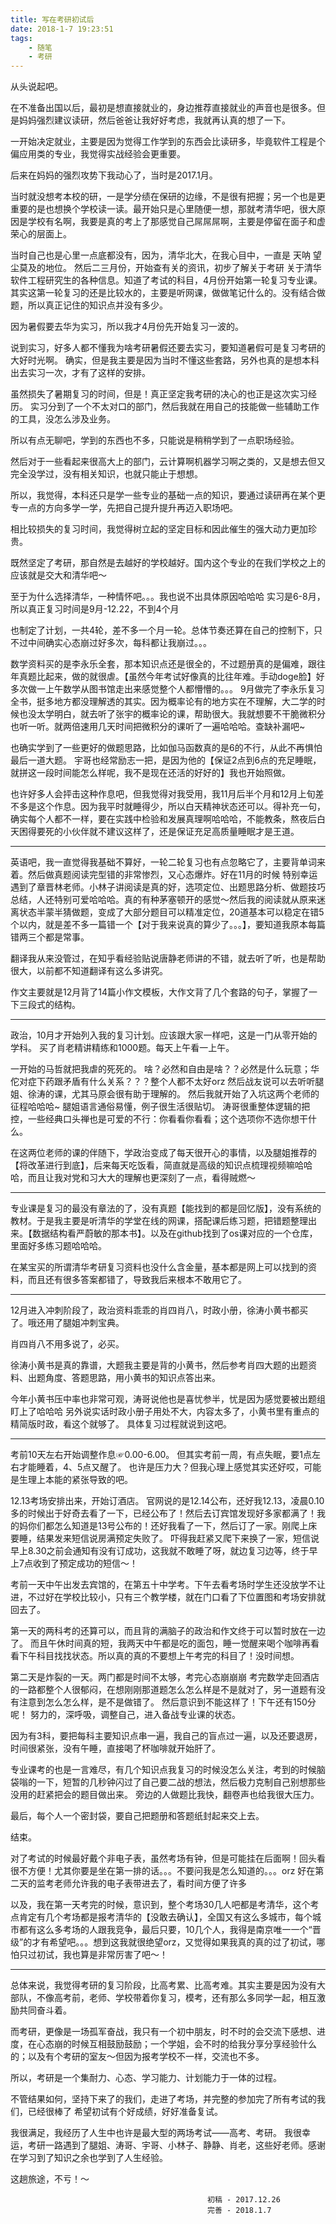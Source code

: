 ```yaml
---
title: 写在考研初试后
date: 2018-1-7 19:23:51
tags:
    - 随笔
    - 考研
---
```


从头说起吧。

<!-- more -->

   在不准备出国以后，最初是想直接就业的，身边推荐直接就业的声音也是很多。但是妈妈强烈建议读研，然后爸爸让我好好考虑，我就再认真的想了一下。

   一开始决定就业，主要是因为觉得工作学到的东西会比读研多，毕竟软件工程是个偏应用类的专业，我觉得实战经验会更重要。

后来在妈妈的强烈攻势下我动心了，当时是2017.1月。

当时就没想考本校的研，一是学分绩在保研的边缘，不是很有把握；另一个也是更重要的是也想换个学校读一读。最开始只是心里随便一想，那就考清华吧，很大原因是学校有名啊，我要是真的考上了那感觉自己屌屌屌啊，主要是停留在面子和虚荣心的层面上。

当时自己也是心里一点底都没有，因为，清华北大，在我心目中，一直是 天呐 望尘莫及的地位。
然后二三月份，开始查有关的资讯，初步了解关于考研 关于清华软件工程研究生的各种信息。知道了考试的科目，4月份开始第一轮复习专业课。其实这第一轮复习的还是比较水的，主要是听网课，做做笔记什么的。没有结合做题，所以真正记住的知识点并没有多少。

因为暑假要去华为实习，所以我才4月份先开始复习一波的。

说到实习，好多人都不懂我为啥考研暑假还要去实习，要知道暑假可是复习考研的大好时光啊。
确实，但是我主要是因为当时不懂这些套路，另外也真的是想本科出去实习一次，才有了这样的安排。

虽然损失了暑期复习的时间，但是！真正坚定我考研的决心的也正是这次实习经历。
实习分到了一个不太对口的部门，然后我就在用自己的技能做一些辅助工作的工具，没怎么涉及业务。

所以有点无聊吧，学到的东西也不多，只能说是稍稍学到了一点职场经验。

然后对于一些看起来很高大上的部门，云计算啊机器学习啊之类的，又是想去但又完全没学过，没有相关知识，也就只能止于想想。

所以，我觉得，本科还只是学一些专业的基础一点的知识，要通过读研再在某个更专一点的方向多学一学，先把自己提升提升再迈入职场吧。

相比较损失的复习时间，我觉得树立起的坚定目标和因此催生的强大动力更加珍贵。

既然坚定了考研，那自然是去越好的学校越好。国内这个专业的在我们学校之上的应该就是交大和清华吧～

至于为什么选择清华，一种情怀吧。。。我也说不出具体原因哈哈哈
实习是6-8月，所以真正复习时间是9月-12.22，不到4个月

也制定了计划，一共4轮，差不多一个月一轮。总体节奏还算在自己的控制下，只不过中间确实心态崩过好多次，每科都让我崩过。。。


数学资料买的是李永乐全套，那本知识点还是很全的，不过题册真的是偏难，跟往年真题比起来，做的就很虐。【虽然今年考试好像真的比往年难。手动doge脸】好多次做一上午数学从图书馆走出来感觉整个人都懵懵的。。。
9月做完了李永乐复习全书，挺多地方都没理解透的其实。因为概率论有的地方实在不理解，大二学的时候也没太学明白，就去听了张宇的概率论的课，帮助很大。我就想要不干脆微积分也听一听。就两倍速用几天时间把微积分的课听了一遍哈哈哈。查缺补漏吧~

也确实学到了一些更好的做题思路，比如伽马函数真的是6的不行，从此不再惧怕最后一道大题。
宇哥也经常励志一把，是因为他的【保证2点到6点的充足睡眠，就拼这一段时间能怎么样呢，我不是现在还活的好好的】我也开始照做。

也许好多人会抨击这种作息吧，但我觉得对我受用，我11月后半个月和12月上旬差不多是这个作息。因为我平时就睡得少，所以白天精神状态还可以。得补充一句，确实每个人都不一样，要在实践中检验和发展真理啊哈哈哈，不能教条，熬夜后白天困得要死的小伙伴就不建议这样了，还是保证充足高质量睡眠才是王道。

---------

英语吧，我一直觉得我基础不算好，一轮二轮复习也有点忽略它了，主要背单词来着。然后做真题阅读完型错的非常惨烈，又心态爆炸。好在11月的时候 特别幸运遇到了章晋林老师。小林子讲阅读是真的好，选项定位、出题思路分析、做题技巧总结，人还特别可爱哈哈哈。真的有种茅塞顿开的感觉～然后我的阅读就从原来迷离状态半蒙半猜做题，变成了大部分题目可以精准定位，20道基本可以稳定在错5个以内，就是差不多一篇错一个【对于我来说真的算少了。。。】，要知道我原本每篇错两三个都是常事。

翻译我从来没管过，在知乎看经验贴说唐静老师讲的不错，就去听了听，也是帮助很大，以前都不知道翻译有这么多讲究。

作文主要就是12月背了14篇小作文模板，大作文背了几个套路的句子，掌握了一下三段式的结构。

--------

政治，10月才开始列入我的复习计划。应该跟大家一样吧，这是一门从零开始的学科。
买了肖老精讲精练和1000题。每天上午看一上午。

一开始的马哲就把我虐的死死的。
啥？必然和自由是啥？？必然是什么玩意；华佗对症下药跟矛盾有什么关系？？？整个人都不太好orz
然后战友说可以去听听腿姐、徐涛的课，尤其马原会很有助于理解的。
然后我就开始了入坑这两个老师的征程哈哈哈~
腿姐语言通俗易懂，例子很生活很贴切。
涛哥很重整体逻辑的把控，一些经典口头禅也是可爱的不行：你看看你看看；这个选项你不选你想干什么。

在这两位老师的课的伴随下，学政治变成了每天很开心的事情，以及腿姐推荐的【将改革进行到底】，后来每天吃饭看，简直就是高级的知识点梳理视频嘛哈哈哈，而且让我对党和习大大的理解也更深刻了一点，看得贼燃～

---------

专业课是复习的最没有章法的了，没有真题【能找到的都是回忆版】，没有系统的教材。于是我主要是听清华的学堂在线的网课，搭配课后练习题，把错题整理出来。【数据结构看严蔚敏的那本书】。以及在github找到了os课对应的一个仓库，里面好多练习题哈哈哈。

在某宝买的所谓清华考研复习资料也没什么含金量，基本都是网上可以找到的资料，而且还有很多答案都错了，导致我后来根本不敢用它了。

-----------
12月进入冲刺阶段了，政治资料乖乖的肖四肖八，时政小册，徐涛小黄书都买了。哦还用了腿姐冲刺宝典。

肖四肖八不用多说了，必买。

徐涛小黄书是真的靠谱，大题我主要是背的小黄书，然后参考肖四大题的出题资料、出题角度、答题思路，用小黄书的知识点答出来。

今年小黄书压中率也非常可观，涛哥说他也是喜忧参半，忧是因为感觉要被出题组盯上了哈哈哈
另外说实话时政小册子用处不大，内容太多了，小黄书里有重点的精简版时政，看这个就够了。
具体复习过程就说到这吧。

--------

考前10天左右开始调整作息☞0.00-6.00。
但其实考前一周，有点失眠，要1点左右才能睡着，4、5点又醒了。
也许是压力大？但我心理上感觉其实还好哎，可能是生理上本能的紧张导致的吧。

12.13考场安排出来，开始订酒店。
官网说的是12.14公布，还好我12.13，凌晨0.10多的时候出于好奇去看了一下，已经公布了！然后去订宾馆发现好多家都满了！我的妈你们都怎么知道是13号公布的！还好我看了一下，然后订了一家。刚爬上床要睡，结果发来短信说房满预定失败了。
吓得我赶紧又爬下来换了一家，短信说早上8.30之前会通知有没有订成功，这我就不敢睡了呀，就边复习边等，终于早上7点收到了预定成功的短信～！

考前一天中午出发去宾馆的，在第五十中学考。下午去看考场时学生还没放学不让进，不过好在学校比较小，只有三个教学楼，就在门口看了下位置图和考场安排就回去了。

第一天的两科考的还算可以，而且背的满脑子的政治和作文终于可以暂时放在一边了。
而且午休时间真的短，我两天中午都是吃的面包，睡一觉醒来喝个咖啡再看看下午科目找找状态。所以真的真的不要想上午考完的科目了！没时间想。

第二天是炸裂的一天。两门都是时间不太够，考完心态崩崩崩
考完数学走回酒店的一路都整个人很郁闷，在想刚刚那道题怎么怎么样是不是就对了，另一道题有没有注意到怎么怎么样，是不是做错了。
然后意识到不能这样了！下午还有150分呢！
努力的，深呼吸，调整自己，进入备战专业课的状态。

因为有3科，要把每科主要知识点串一遍，我自己的盲点过一遍，以及还要退房，时间很紧张，没有午睡，直接喝了杯咖啡就开始肝了。

专业课考的也是一言难尽，有几个知识点我复习的时候没怎么关注，考到的时候脑袋嗡的一下，短暂的几秒钟闪过了自己要二战的想法，然后极力克制自己别想那些没用的赶紧把会的题目做出来。
旁边的人做题比我快，翻卷声也给我很大压力。

最后，每个人一个密封袋，要自己把题册和答题纸封起来交上去。

结束。

对了考试的时候最好戴个非电子表，虽然考场有钟，但是可能挂在后面啊！回头看很不方便！尤其你要是坐在第一排的话。。。不要问我是怎么知道的。。。orz
好在第二天的监考老师允许我的电子表带进去了，看时间方便了许多

以及，我在第一天考完的时候，意识到，整个考场30几人吧都是考清华，这个考点肯定有几个考场都是报考清华的【没敢去确认】，全国又有这么多城市，每个城市都有这么多考场的人跟我竞争，最后只要，10几个人，我得是南京唯一一个“晋级”的才有希望吧。。。想到这我就很绝望orz，又觉得如果我真的真的过了初试，哪怕只过初试，我也算是非常厉害了吧～！

-------
总体来说，我觉得考研的复习阶段，比高考累、比高考难。其实主要是因为没有大部队，不像高考前，老师、学校带着你复习，模考，还有那么多同学一起，相互激励共同奋斗着。

而考研，更像是一场孤军奋战，我只有一个初中朋友，时不时的会交流下感想、进度，在心态崩的时候互相鼓励鼓励；一个学姐，会不时的给我分享分享经验什么的；以及有个考研的室友～但因为报考学校不一样，交流也不多。

所以，考研是一个集耐力、心态、学习能力、计划能力于一体的过程。

不管结果如何，坚持下来了的我们，走进了考场，并完整的参加完了所有考试的我们，已经很棒了
希望初试有个好成绩，好好准备复试。


我很满足，我经历了人生中也许是最大型的两场考试——高考、考研。
我很幸运，考研一路遇到了腿姐、涛哥、宇哥、小林子、静静、肖老，这些好老师。感谢在学习到了知识之余也学到了人生经验。

这趟旅途，不亏！～

                                                初稿 - 2017.12.26
                                                完善 - 2018.1.7
